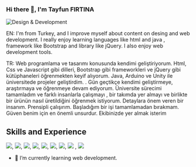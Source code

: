 ### Hi there 👋, I'm Tayfun FIRTINA
![Design & Development](https://media.giphy.com/media/iIqmM5tTjmpOB9mpbn/giphy.gif)

EN: 
I'm from Turkey, and I improve myself about content on desing and web development. I really enjoy learning languages like html and java , framework like Bootstrap and library like jQuery. 
I also enjoy web development tools.

TR:
Web programlama ve tasarımı konusunda kendimi geliştiriyorum. Html, Css ve Javascript gibi dilleri, Bootstrap gibi frameworkleri ve jQuery gibi kütüphaneleri öğrenmekten keyif alıyorum. Java, Arduino ve Unity  ile üniversitede projeler geliştirdim. . Gün geçtikçe kendimi geliştirmeye, araştırmaya ve öğrenmeye devam ediyorum.
    Üniversite sürecimi tamamladım ve farklı insanlarla çalışmayı , bir takımda yer almayı ve birlikte bir ürünün nasıl üretildiğini öğrenmek istiyorum.
    Detaylara önem veren bir insanım. Prensipli çalışırım. Başladığım bir işi tamamlamadan bırakmam. Güven benim için en önemli unsurdur. Ekibinizde yer almak isterim

## Skills and Experience

<img src="https://img.icons8.com/color/48/000000/html-5--v1.png"/>,
<img src="https://img.icons8.com/color/48/000000/css3.png"/>,
<img src="https://img.icons8.com/color/48/000000/javascript--v1.png"/>,
<img src="https://img.icons8.com/color/48/000000/bootstrap.png"/>,
<img src="https://img.icons8.com/ios/50/4a90e2/jquery.png"/>,
<img src="https://img.icons8.com/color/48/000000/java-coffee-cup-logo--v1.png"/>,
<img src="https://img.icons8.com/color/48/000000/postgreesql.png"/>,
<img src="https://img.icons8.com/ios-filled/50/4a90e2/c-sharp-logo.png"/> ,
<img src="https://img.icons8.com/material-rounded/56/4a90e2/asp.png"/>

- 🌱 I’m currently learning web development. 
